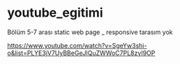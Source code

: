 # youtube_egitimi
Bölüm 5-7 arası static web page _ responsive tarasım yok
  
https://www.youtube.com/watch?v=SgeYw3shi-o&list=PLYE3jV7UyBBeGeJlQuZWWoC7PL8zyI9OP
